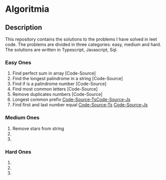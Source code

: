 # Algoritmia
## Description 
This repository contains the solutions to the problems I have solved in leet code. The problems are divided in three categories: easy, medium and hard. The solutions are written in Typescript, Javascript, Sql. 

### Easy Ones
1. Find perfect sum in array [Code-Source]
2. Find the longest palindrome in a string [Code-Source]
3. Find if is a palindrome number [Code-Source]
4. Find most common letters [Code-Source]
5. Remove duplicates numbers [Code-Source]
6. Longest common prefix [Code-Source-Ts](https://github.com/kockono/Algoritmia/blob/main/Easy%20Algorithms/javascript/longest-common-prefix.ts)[Code-Source-Js](https://github.com/kockono/Algoritmia/blob/main/Easy%20Algorithms/javascript/longest-common-prefix.js)
7. Find first and last number equal [Code-Source-Ts](https://github.com/kockono/Algoritmia/blob/main/Easy%20Algorithms/Typescript/find-first-and-last-number-equal.ts) [Code-Source-Js](https://github.com/kockono/Algoritmia/blob/main/Easy%20Algorithms/javascript/find-first-and-last-number-equal.js)

### Medium Ones
1. Remove stars from string
2.
3.
### Hard Ones
1.
2.
3.

